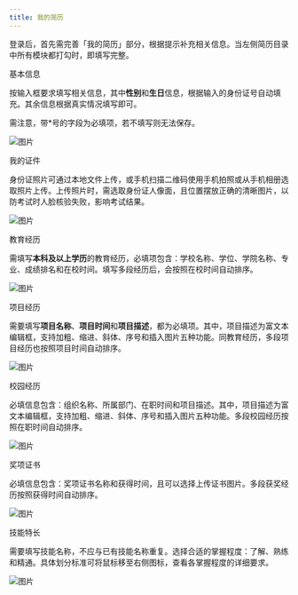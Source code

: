 ```yaml
---
title: 我的简历
---
```



登录后，首先需完善「我的简历」部分，根据提示补充相关信息。当左侧简历目录中所有模块都打勾时，即填写完整。

基本信息

按输入框要求填写相关信息，其中**性别**和**生日**信息，根据输入的身份证号自动填充。其余信息根据真实情况填写即可。

需注意，带*号的字段为必填项，若不填写则无法保存。

![图片](/img/guide/9-1.png)


我的证件

身份证照片可通过本地文件上传，或手机扫描二维码使用手机拍照或从手机相册选取照片上传。上传照片时，需选取身份证人像面，且位置摆放正确的清晰图片，以防考试时人脸核验失败，影响考试结果。

![图片](/img/guide/9-2.png)


教育经历

需填写**本科及以上学历**的教育经历，必填项包含：学校名称、学位、学院名称、专业、成绩排名和在校时间。填写多段经历后，会按照在校时间自动排序。

![图片](/img/guide/9-3.png)


项目经历

需要填写**项目名称**、**项目时间**和**项目描述**，都为必填项。其中，项目描述为富文本编辑框，支持加粗、缩进、斜体、序号和插入图片五种功能。同教育经历，多段项目经历也按照项目时间自动排序。

![图片](/img/guide/9-4.png)


校园经历

必填信息包含：组织名称、所属部门、在职时间和项目描述。其中，项目描述为富文本编辑框，支持加粗、缩进、斜体、序号和插入图片五种功能。多段校园经历按照在职时间自动排序。

![图片](/img/guide/9-5.png)


奖项证书

必填信息包含：奖项证书名称和获得时间，且可以选择上传证书图片。多段获奖经历按照获得时间自动排序。

![图片](/img/guide/9-6.png)


技能特长

需要填写技能名称，不应与已有技能名称重复。选择合适的掌握程度：了解、熟练和精通。具体划分标准可将鼠标移至右侧图标，查看各掌握程度的详细要求。

![图片](/img/guide/9-7.png)


